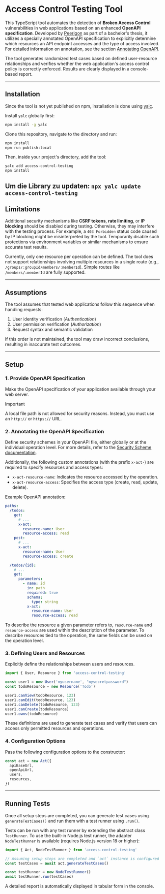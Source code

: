# Access Control Testing Tool

This TypeScript tool automates the detection of **Broken Access Control** vulnerabilities in web applications based on an enhanced **OpenAPI specification**. Developed by [Peerigon](https://peerigon.com/) as part of a bachelor's thesis, it utilizes a specially annotated OpenAPI specification to explicitly determine which resources an API endpoint accesses and the type of access involved. For detailed information on annotation, see the section [Annotating OpenAPI](#2-openapi-annotate).

The tool generates randomized test cases based on defined user-resource relationships and verifies whether the web application's access control policy is correctly enforced. Results are clearly displayed in a console-based report.

---

## Installation

Since the tool is not yet published on npm, installation is done using [yalc](https://github.com/wclr/yalc).

Install `yalc` globally first:

```bash
npm install -g yalc
```

Clone this repository, navigate to the directory and run:

```bash
npm install
npm run publish:local
```

Then, inside your project's directory, add the tool:

```bash
yalc add access-control-testing
npm install
```

Um die Library zu updaten: `npx yalc update access-control-testing`
---

## Limitations

Additional security mechanisms like **CSRF tokens**, **rate limiting**, or **IP blocking** should be disabled during testing. Otherwise, they may interfere with the testing process. For example, a `403 Forbidden` status code caused by IP blocking might be misinterpreted by the tool. Temporarily disable such protections via environment variables or similar mechanisms to ensure accurate test results.

Currently, only one resource per operation can be defined. The tool does not support relationships involving multiple resources in a single route (e.g., `/groups/:groupId/members/:memberId`). Simple routes like `/members/:memberId` are fully supported.

---

## Assumptions

The tool assumes that tested web applications follow this sequence when handling requests:

1. User identity verification (*Authentication*)
2. User permission verification (*Authorization*)
3. Request syntax and semantic validation

If this order is not maintained, the tool may draw incorrect conclusions, resulting in inaccurate test outcomes.

---

## Setup

### 1. Provide OpenAPI Specification

Make the OpenAPI specification of your application available through your web server.
> [!IMPORTANT]
> A local file path is not allowed for security reasons. Instead, you must use an `http://` or `https://` URL.

### 2. Annotating the OpenAPI Specification

Define security schemes in your OpenAPI file, either globally or at the individual operation level. For more details, refer to the [Security Scheme documentation](https://swagger.io/docs/specification/authentication/).

Additionally, the following custom annotations (with the prefix `x-act-`) are required to specify resources and access types:

- `x-act-resource-name`: Indicates the resource accessed by the operation.
- `x-act-resource-access`: Specifies the access type (create, read, update, delete).

Example OpenAPI annotation:

```yaml
paths:
  /todos:
    get:
      # ...
      x-act:
        resource-name: User
        resource-access: read
    post:
      # ...
      x-act:
        resource-name: User
        resource-access: create

  /todos/{id}:
    # ...
    get:
      parameters:
        - name: id
          in: path
          required: true
          schema:
            type: string
          x-act:
            resource-name: User
            resource-access: read
```

To describe the resource a given parameter refers to, `resource-name` and `resource-access` are used within the description of the parameter. To describe resources tied to the operation, the same fields can be used on the operation level.

### 3. Defining Users and Resources

Explicitly define the relationships between users and resources.

```typescript
import { User, Resource } from 'access-control-testing'

const user1 = new User('myusername', "mysecretpassword")
const todoResource = new Resource('Todo')

user1.canView(todoResource, 123)
user1.canEdit(todoResource, 123)
user1.canDelete(todoResource, 123)
user1.canCreate(todoResource)
user1.owns(todoResource)
```

These definitions are used to generate test cases and verify that users can access only permitted resources and operations.

### 4. Configuration Options

Pass the following configuration options to the constructor:

```typescript
const act = new Act({
  apiBaseUrl,
  openApiUrl,
  users,
  resources,
})
```

---

## Running Tests

Once all setup steps are completed, you can generate test cases using `generateTestCases()` and run them with a test runner using `.run()`.

Tests can be run with any test runner by extending the abstract class `TestRunner`. To use the built-in Node.js test runner, the adapter `NodeTestRunner` is available (requires Node.js version 18 or higher):

```typescript
import { Act, NodeTestRunner } from 'access-control-testing'

// Assuming setup steps are completed and `act` instance is configured
const testCases = await act.generateTestCases()

const testRunner = new NodeTestRunner()
await testRunner.run(testCases)
```

A detailed report is automatically displayed in tabular form in the console.

